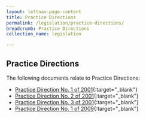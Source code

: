 ```yaml
---
layout: leftnav-page-content
title: Practice Directions
permalink: /legislation/practice-directions/
breadcrumb: Practice Directions
collection_name: legislation

---
```


Practice Directions
---
The following documents relate to Practice Directions:<br>

* [Practice Direction No. 1 of 2001](/files/PracticeDirection-PD1-2001-12Aug091.pdf){:target="_blank"}
* [Practice Direction No. 2 of 2001](/files/PracticeDirection-PD2-2001-12Aug09.pdf){:target="_blank"}
* [Practice Direction No. 3 of 2001](/files/PracticeDirection-PD3-2001-12Aug093.pdf){:target="_blank"}
* [Practice Direction No. 1 of 2009](/files/PracticeDirection-PD1-2009-MiLAAS-21Aug091.pdf){:target="_blank"}
